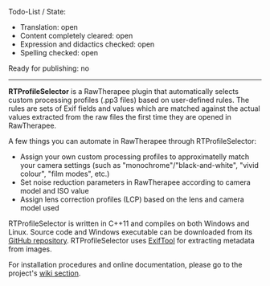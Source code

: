 Todo-List / State:

- Translation: open
- Content completely cleared: open
- Expression and didactics checked: open
- Spelling checked: open

Ready for publishing: no

------------------------------------------------------------------------

**RTProfileSelector** is a RawTherapee plugin that automatically selects
custom processing profiles (.pp3 files) based on user-defined rules. The
rules are sets of Exif fields and values which are matched against the
actual values extracted from the raw files the first time they are
opened in RawTherapee.

A few things you can automate in RawTherapee through RTProfileSelector:

- Assign your own custom processing profiles to approximatelly match
  your camera settings (such as "monochrome"/"black-and-white", "vivid
  colour", "film modes", etc.)
- Set noise reduction parameters in RawTherapee according to camera
  model and ISO value
- Assign lens correction profiles (LCP) based on the lens and camera
  model used

RTProfileSelector is written in C++11 and compiles on both Windows and
Linux. Source code and Windows executable can be downloaded from its
[GitHub repository](https://github.com/marcapelini/RTProfileSelector).
RTProfileSelector uses
[ExifTool](http://www.sno.phy.queensu.ca/~phil/exiftool/) for extracting
metadata from images.

For installation procedures and online documentation, please go to the
project's [wiki
section](https://github.com/marcapelini/RTProfileSelector/wiki).